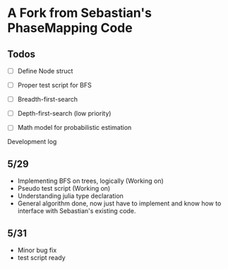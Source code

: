 # A Fork from Sebastian's PhaseMapping Code
## Todos
- [ ] Define Node struct
- [ ] Proper test script for BFS
- [ ] Breadth-first-search
- [ ] Depth-first-search (low priority)
- [ ] Math model for probabilistic estimation


Development log
## 5/29
* Implementing BFS on trees, logically (Working on)
* Pseudo test script (Working on)
* Understanding julia type declaration
* General algorithm done, now just have to implement and know how to interface with Sebastian's existing code.

## 5/31
* Minor bug fix
* test script ready
